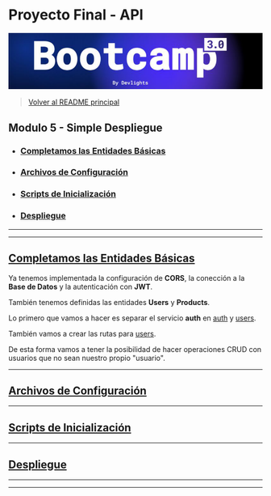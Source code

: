 # Proyecto Final - API

![banner](bootcamp3.png)

> [Volver al README principal](../README.md)

## Modulo 5 - Simple Despliegue

- ### [Completamos las Entidades Básicas](#completamos-las-entidades-básicas)

- ### [Archivos de Configuración](#archivos-de-configuración)

- ### [Scripts de Inicialización](#scripts-de-inicialización)

- ### [Despliegue](#despliegue)

---

---

## [Completamos las Entidades Básicas](.)

Ya tenemos implementada la configuración de **CORS**, la conección a la
**Base de Datos** y la autenticación con **JWT**.

También tenemos definidas las entidades **Users** y **Products**.

Lo primero que vamos a hacer es separar el servicio **auth** en
[auth](../api/services/auth.py) y [users](../api/services/users.py).

También vamos a crear las rutas para [users](../api/routes/users.py).

De esta forma vamos a tener la posibilidad de hacer operaciones CRUD con usuarios
que no sean nuestro propio "usuario".

---

## [Archivos de Configuración](.)

---

## [Scripts de Inicialización](.)

---

## [Despliegue](.)

---

---
